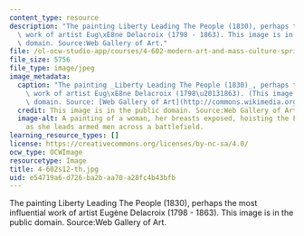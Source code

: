 ```yaml
---
content_type: resource
description: "The painting Liberty Leading The People (1830), perhaps the most influential\
  \ work of artist Eug\xE8ne Delacroix (1798 - 1863). This image is in the public\
  \ domain. Source:Web Gallery of Art."
file: /ol-ocw-studio-app/courses/4-602-modern-art-and-mass-culture-spring-2012/e54719a6d726ba2baa70a28fc4b43bfb_4-602s12-th.jpg
file_size: 5756
file_type: image/jpeg
image_metadata:
  caption: "The painting _Liberty Leading The People (1830)_, perhaps the most influential\
    \ work of artist Eug\xE8ne Delacroix (1798\u20131863). (This image is in the public\
    \ domain. Source: [Web Gallery of Art](http://commons.wikimedia.org/wiki/File:Eug%C3%A8ne_Delacroix_-_Liberty_Leading_the_People_%2828th_July_1830%29_-_WGA6177.jpg).)"
  credit: This image is in the public domain. Source:Web Gallery of Art.
  image-alt: A painting of a woman, her breasts exposed, hoisting the French flag
    as she leads armed men across a battlefield.
learning_resource_types: []
license: https://creativecommons.org/licenses/by-nc-sa/4.0/
ocw_type: OCWImage
resourcetype: Image
title: 4-602s12-th.jpg
uid: e54719a6-d726-ba2b-aa70-a28fc4b43bfb
---
```

The painting Liberty Leading The People (1830), perhaps the most influential work of artist Eugène Delacroix (1798 - 1863). This image is in the public domain. Source:Web Gallery of Art.